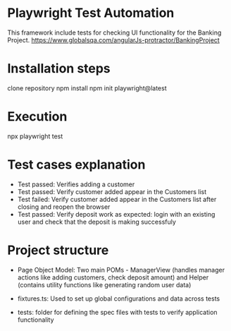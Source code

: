 # Playwright Test Automation

This framework include tests for checking UI functionality for the Banking Project.
https://www.globalsqa.com/angularJs-protractor/BankingProject

# Installation steps
clone repository
npm install
npm init playwright@latest

# Execution
npx playwright test

# Test cases explanation
- Test passed: Verifies adding a customer 
- Test passed: Verify customer added appear in the Customers list 
- Test failed: Verify customer added appear in the Customers list after closing and reopen the browser 
- Test passed: Verify deposit work as expected: login with an existing user and check that the deposit is making successfuly 

# Project structure
- Page Object Model: Two main POMs - ManagerView (handles manager actions like adding customers, check deposit amount) and Helper (contains utility functions like generating random user data)

- fixtures.ts: Used to set up global configurations and data across tests

- tests: folder for defining the spec files with tests to verify application functionality
